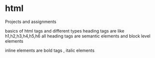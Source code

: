 # html
Projects and assignments

basics of html tags and different types
heading tags are like h1,h2,h3,h4,h5,h6 
all heading tags are semantic elements and block level elements

inline elements are bold tags , italic elements

